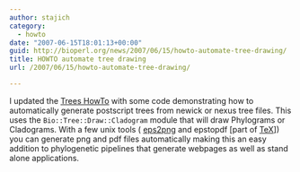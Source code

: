```yaml
---
author: stajich
category:
  - howto
date: "2007-06-15T18:01:13+00:00"
guid: http://bioperl.org/news/2007/06/15/howto-automate-tree-drawing/
title: HOWTO automate tree drawing
url: /2007/06/15/howto-automate-tree-drawing/

---
```

I updated the [Trees HowTo](http://bioperl.org/wiki/HOWTO:Trees#Making_Images_of_Trees) with some code demonstrating how to automatically generate postscript trees from newick or nexus tree files. This uses the `Bio::Tree::Draw::Cladogram` module that will draw Phylograms or Cladograms. With a few unix tools ( [eps2png](http://search.cpan.org/dist/eps2png/) and epstopdf \[part of [TeX](http://ctan.org/)\]) you can generate png and pdf files automatically making this an easy addition to phylogenetic pipelines that generate webpages as well as stand alone applications.
